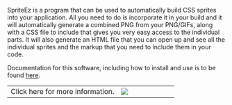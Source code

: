 SpriteEz is a program that can be used to automatically build CSS sprites into your application.
All you need to do is incorporate it in your build and it will automatically generate a combined PNG from your PNG/GIFs,
along with a CSS file to include that gives you very easy access to the individual parts.
It will also generate an HTML file that you can open up and see all the individual sprites and the markup that you need to include them in your code.

Documentation for this software, including how to install and use is to be found <a href="https://github.com/EngagingGear/SpriteEz/wiki">here</a>.

<table>
  <tr>
    <td width="66%'>
      This software is sponsored by Surge, a Catalyte company. I gratefully acknowledge their support and help.
      If you are a great developer looking for a great consulting company you should check them out.
      And if you are looking to bring on developers to your team you will find the very highest quality talent there.
               <a href="https://www.surgeforward.com/">Click here for more information.</a>
    </td>
  <td>
    <a href="https://www.surgeforward.com/">
      <img src="https://user-images.githubusercontent.com/88802169/144468950-d0a8fadf-8fa8-4893-801c-f543e11da9e9.png" />
    </a>
   </td>
 </tr>
</table>

